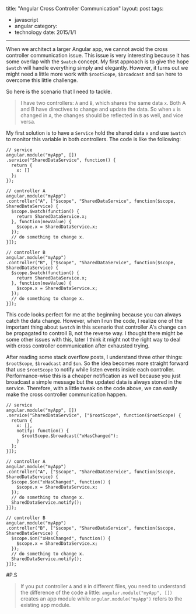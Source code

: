 title: "Angular Cross Controller Communication"
layout: post
tags:
- javascript
- angular
category:
- technology
date: 2015/1/1
---

When we architect a larger Angular app, we cannot avoid the cross controller communication issue. This issue is very interesting because it has some overlap with the `$watch` concept. My first approach is to give the hope `$watch` will handle everything simply and elegantly. However, it turns out we might need a little more work with `$rootScope`, `$broadcast` and `$on` here to overcome this little challenge.

<!-- more -->

So here is the scenario that I need to tackle.

> I have two controllers: `A` and `B`, which shares the same data `x`. Both A and B have directives to change and update the data. So when `x` is changed in `A`, the changes should be reflected in `B` as well, and vice versa.

My first solution is to have a `Service` hold the shared data `x` and use `$watch` to monitor this variable in both controllers. The code is like the following:

```{javascript}
// service
angular.module("myApp", [])
.service("SharedDataService", function() {
  return {
    x: []
  };
});

// controller A
angular.module("myApp")
.controller("A", ["$scope", "SharedDataService", function($scope, SharedDataService) {
  $scope.$watch(function() {
    return SharedDataService.x;
  }, function(newValue) {
    $scope.x = SharedDataService.x;
  });
  // do something to change x.
}]);

// controller B
angular.module("myApp")
.controller("B", ["$scope", "SharedDataService", function($scope, SharedDataService) {
  $scope.$watch(function() {
    return SharedDataService.x;
  }, function(newValue) {
    $scope.x = SharedDataService.x;
  });
  // do something to change x.
}]);
```

This code looks perfect for me at the beginning because you can always catch the data change. However, when I run the code, I realize one of the important thing about `$watch` in this scenario that controller A's change can be propagated to controll B, not the reverse way. I thought there might be some other issues with this, later I think it might not the right way to deal with cross controller communication after exhausted trying.

After reading some stack overflow posts, I understand three other things: `$rootScope`, `$broadcast` and `$on`. So the idea becomes more straight forward that use `$rootScope` to notify while listen events inside each controller. Performance-wise this is a cheaper notification as well because you just broadcast a simple message but the updated data is always stored in the service. Therefore, with a little tweak on the code above, we can easily make the cross controller communication happen.

```{javascript}
// service
angular.module("myApp", [])
.service("SharedDataService", ["$rootScope", function($rootScope) {
  return {
    x: [],
    notify: function() {
      $rootScope.$broadcast("xHasChanged");
    }
  };
}]);

// controller A
angular.module("myApp")
.controller("A", ["$scope", "SharedDataService", function($scope, SharedDataService) {
  $scope.$on("xHasChanged", function() {
    $scope.x = SharedDataService.x;
  });
  // do something to change x.
  SharedDataService.notify();
}]);

// controller B
angular.module("myApp")
.controller("B", ["$scope", "SharedDataService", function($scope, SharedDataService) {
  $scope.$on("xHasChanged", function() {
    $scope.x = SharedDataService.x;
  });
  // do something to change x.
  SharedDataService.notify();
}]);
```

#P.S
> If you put controller `A` and `B` in different files, you need to understand the difference of the code a little: `angular.module("myApp", [])` creates an app module while `angular.module("myApp")` refers to the existing app module.
